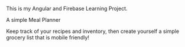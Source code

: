 This is my Angular and Firebase Learning Project.

A simple Meal Planner

Keep track of your recipes and inventory, then create yourself a simple grocery list that is mobile friendly!